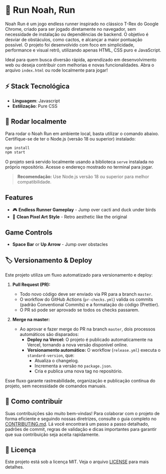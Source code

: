 
# 🦕 Run Noah, Run

Noah Run é um jogo endless runner inspirado no clássico T-Rex do Google Chrome, criado para ser jogado diretamente no navegador, sem necessidade de instalação ou dependências de backend. O objetivo é desviar de obstáculos, como cactos, e alcançar a maior pontuação possível. O projeto foi desenvolvido com foco em simplicidade, performance e visual retrô, utilizando apenas HTML, CSS puro e JavaScript.

Ideal para quem busca diversão rápida, aprendizado em desenvolvimento web ou deseja contribuir com melhorias e novas funcionalidades. Abra o arquivo `index.html` ou rode localmente para jogar!

<!--
<div align="center">
  <img src="assets/images/logo-banner.png" alt="Logo" />
</div>
-->

## ⚡ Stack Tecnológica

- **Linguagem**: Javascript
- **Estilização**: Pure CSS

## 🚀 Rodar localmente

Para rodar o Noah Run em ambiente local, basta utilizar o comando abaixo. Certifique-se de ter o Node.js (versão 18 ou superior) instalado:

```bash
npm install
npm start
```

O projeto será servido localmente usando a biblioteca `serve` instalada no próprio repositório. Acesse o endereço mostrado no terminal para jogar.

> **Recomendação:** Use Node.js versão 18 ou superior para melhor compatibilidade.

## Features

- 🎮 **Endless Runner Gameplay** - Jump over cacti and duck under birds
- 🎨 **Clean Pixel Art Style** - Retro aesthetic like the original

## Game Controls

- **Space Bar** or **Up Arrow** - Jump over obstacles

## 🏷️ Versionamento & Deploy

Este projeto utiliza um fluxo automatizado para versionamento e deploy:

1. **Pull Request (PR):**
   - Todo novo código deve ser enviado via PR para a branch `master`.
   - O workflow do GitHub Actions (`pr-checks.yml`) valida os commits (padrão Conventional Commits) e a formatação do código (Prettier).
   - O PR só pode ser aprovado se todos os checks passarem.

2. **Merge na master:**
   - Ao aprovar e fazer merge do PR na branch `master`, dois processos automáticos são disparados:
     - **Deploy na Vercel:** O projeto é publicado automaticamente na Vercel, tornando a nova versão disponível online.
     - **Versionamento automático:** O workflow (`release.yml`) executa o `standard-version`, que:
       - Atualiza o changelog.
       - Incrementa a versão no `package.json`.
       - Cria e publica uma nova tag no repositório.

Esse fluxo garante rastreabilidade, organização e publicação contínua do projeto, sem necessidade de comandos manuais.

## 🤝 Como contribuir

Suas contribuições são muito bem-vindas! Para colaborar com o projeto de forma eficiente e seguindo nossas diretrizes, consulte o guia completo no [CONTRIBUTING.md](CONTRIBUTING.md). Lá você encontrará um passo a passo detalhado, padrões de commit, regras de validação e dicas importantes para garantir que sua contribuição seja aceita rapidamente.

## 📜 Licença

Este projeto está sob a licença MIT. Veja o arquivo [LICENSE](LICENSE) para mais detalhes.
